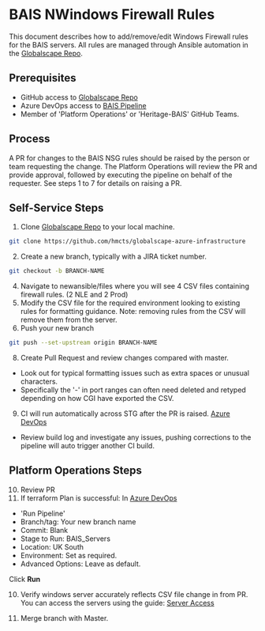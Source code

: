 # BAIS NWindows Firewall Rules

This document describes how to add/remove/edit Windows Firewall rules for the BAIS servers. All rules are managed through Ansible automation in the [Globalscape Repo](https://github.com/hmcts/globalscape-azure-infrastructure).

## Prerequisites

* GitHub access to [Globalscape Repo](https://github.com/hmcts/globalscape-azure-infrastructure)
* Azure DevOps access to [BAIS Pipeline](https://dev.azure.com/hmcts/PlatformOperations/_build?definitionId=432)
* Member of 'Platform Operations' or 'Heritage-BAIS' GitHub Teams.

## Process

A PR for changes to the BAIS NSG rules should be raised by the person or team requesting the change. The Platform Operations will review the PR and provide approval, followed by executing the pipeline on behalf of the requester.
See steps 1 to 7 for details on raising a PR.

## Self-Service Steps

1. Clone [Globalscape Repo](https://github.com/hmcts/globalscape-azure-infrastructure) to your local machine.
```bash
git clone https://github.com/hmcts/globalscape-azure-infrastructure
```
2. Create a new branch, typically with a JIRA ticket number.
```bash
git checkout -b BRANCH-NAME
```
4. Navigate to newansible/files where you will see 4 CSV files containing firewall rules. (2 NLE and 2 Prod)
5. Modify the CSV file for the required environment looking to existing rules for formatting guidance. Note: removing rules from the CSV will remove them from the server.
6. Push your new branch
```bash
git push --set-upstream origin BRANCH-NAME
```
8. Create Pull Request and review changes compared with master.
* Look out for typical formatting issues such as extra spaces or unusual characters. 
* Specifically the '-' in port ranges can often need deleted and retyped depending on how CGI have exported the CSV.

9. CI will run automatically across STG after the PR is raised. [Azure DevOps](https://dev.azure.com/hmcts/PlatformOperations/_build?definitionId=432) 
* Review build log and investigate any issues, pushing corrections to the pipeline will auto trigger another CI build.

## Platform Operations Steps

10. Review PR
11. If terraform Plan is successful:
In [Azure DevOps](https://dev.azure.com/hmcts/PlatformOperations/_build?definitionId=432) 
* 'Run Pipeline'
* Branch/tag: Your new branch name
* Commit: Blank
* Stage to Run: BAIS_Servers
* Location: UK South
* Environment: Set as required.
* Advanced Options: Leave as default.

Click **Run**

10. Verify windows server accurately reflects CSV file change in from PR. You can access the servers using the guide: [Server Access](https://github.com/hmcts/ops-runbooks/blob/master/BAIS/ServerAccess.md)

11. Merge branch with Master.